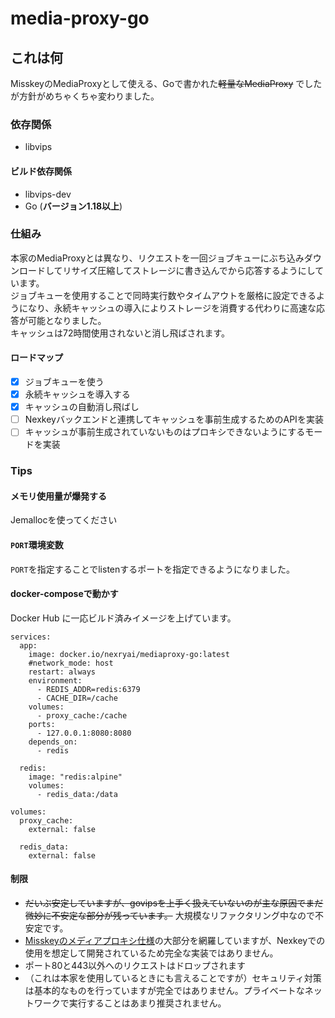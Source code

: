 # media-proxy-go

## これは何
MisskeyのMediaProxyとして使える、Goで書かれた~~軽量なMediaProxy~~ でしたが方針がめちゃくちゃ変わりました。

### 依存関係
 - libvips

#### ビルド依存関係
 - libvips-dev
 - Go (**バージョン1.18以上**)

### 仕組み
本家のMediaProxyとは異なり、リクエストを一回ジョブキューにぶち込みダウンロードしてリサイズ圧縮してストレージに書き込んでから応答するようにしています。  
ジョブキューを使用することで同時実行数やタイムアウトを厳格に設定できるようになり、永続キャッシュの導入によりストレージを消費する代わりに高速な応答が可能となりました。  
キャッシュは72時間使用されないと消し飛ばされます。

#### ロードマップ
 - [x] ジョブキューを使う
 - [x] 永続キャッシュを導入する
 - [x] キャッシュの自動消し飛ばし
 - [ ] Nexkeyバックエンドと連携してキャッシュを事前生成するためのAPIを実装
 - [ ] キャッシュが事前生成されていないものはプロキシできないようにするモードを実装
   
### Tips
#### メモリ使用量が爆発する
Jemallocを使ってください

#### `PORT`環境変数
`PORT`を指定することでlistenするポートを指定できるようになりました。

#### docker-composeで動かす
Docker Hub に一応ビルド済みイメージを上げています。
```
services:
  app:
    image: docker.io/nexryai/mediaproxy-go:latest
    #network_mode: host
    restart: always
    environment:
      - REDIS_ADDR=redis:6379
      - CACHE_DIR=/cache
    volumes:
      - proxy_cache:/cache
    ports:
      - 127.0.0.1:8080:8080
    depends_on:
      - redis

  redis:
    image: "redis:alpine"
    volumes:
      - redis_data:/data

volumes:
  proxy_cache:
    external: false

  redis_data:
    external: false
```

#### 制限
 - ~~だいぶ安定していますが、govipsを上手く扱えていないのが主な原因でまだ微妙に不安定な部分が残っています。~~ 大規模なリファクタリング中なので不安定です。
 - [Misskeyのメディアプロキシ仕様](https://github.com/misskey-dev/media-proxy/blob/master/SPECIFICATION.md)の大部分を網羅していますが、Nexkeyでの使用を想定して開発されているため完全な実装ではありません。
 - ポート80と443以外へのリクエストはドロップされます
 - （これは本家を使用しているときにも言えることですが）セキュリティ対策は基本的なものを行っていますが完全ではありません。プライベートなネットワークで実行することはあまり推奨されません。

